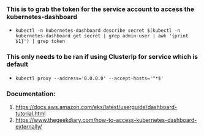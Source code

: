### This is to grab the token for the service account to access the kubernetes-dashboard
- `kubectl -n kubernetes-dashboard describe secret $(kubectl -n kubernetes-dashboard get secret | grep admin-user | awk '{print $1}') | grep token`

### This only needs to be ran if using ClusterIp for service which is default
- `kubectl proxy --address='0.0.0.0' --accept-hosts='^*$'`

### Documentation:
1. https://docs.aws.amazon.com/eks/latest/userguide/dashboard-tutorial.html
2. https://www.thegeekdiary.com/how-to-access-kubernetes-dashboard-externally/
